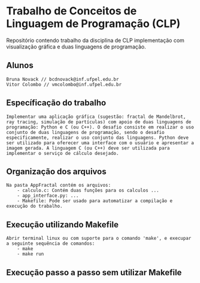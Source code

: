 # Trabalho de Conceitos de Linguagem de Programação (CLP) 
 Repositório contendo trabalho da disciplina de CLP implementação com visualização gráfica e duas linguagens de programação.

## Alunos
    Bruna Novack // bcdnovack@inf.ufpel.edu.br
    Vitor Colombo // vmcolombo@inf.ufpel.edu.br

## Específicação do trabalho
    Implementar uma aplicação gráfica (sugestão: fractal de Mandelbrot, ray tracing, simulação de partículas) com apoio de duas linguagens de programação: Python e C (ou C++). O desafio consiste em realizar o uso conjunto de duas linguagens de programação, sendo o desafio especificamente, realizar o uso conjunto das linguagens. Python deve ser utilizado para oferecer uma interface com o usuário e apresentar a imagem gerada. A linguagem C (ou C++) deve ser utilizada para implementar o serviço de cálculo desejado.

## Organização dos arquivos
    Na pasta AppFractal contém os arquivos:
        - calculo.c: Contém duas funções para os calculos ...
        - app_interface.py: ...
        - Makefile: Pode ser usado para automatizar a compilação e execução do trabalho.

## Execução utilizando Makefile
    Abrir terminal linux ou com suporte para o comando 'make', e execupar a seguinte sequência de comandos:
        - make
        - make run

## Execução passo a passo sem utilizar Makefile
